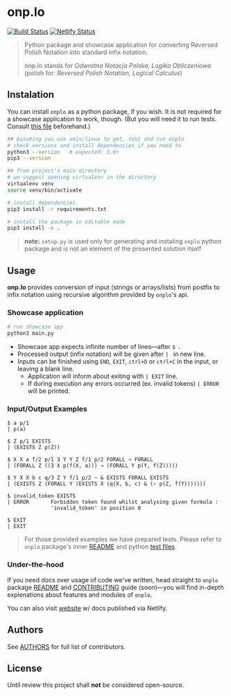 # onp.lo

[![Build Status][travis]](https://travis-ci.com/konrad-szychowiak/onp.lo)
[![Netlify Status][netlify]](https://app.netlify.com/sites/suspicious-davinci-935db7/deploys)

> Python package and showcase application for converting
> Reversed Polish Notation into standard infix notation.
>
> onp.lo stands for _Odwrotna Notacja Polska, Logika Obliczeniowa_
> (polish for: _Reversed Polish Notation, Logical Calculus_)

## Instalation

You can install `onplo` as a python package, if you wish.
It is not required for a showcase application to work, though.
(But you will need it to run tests. Consult [this file][readme] beforehand.)

```sh
## Assuming you use unix/linux to get, test and run onplo
# check versions and install dependencies if you need to
python3 --version   # expected: 3.6+
pip3 --version

## from project's main directory
# we suggest opening virtualenv in the directory
virtualenv venv
source venv/bin/activate

# install dependencies
pip3 install -r requirements.txt

# install the package in editable mode
pip3 install -e .
```

> **note:** `setup.py` is used only for generating and instaling `onplo`
> python package and is not an element of the presented solution itself

## Usage

**onp.lo** provides conversion of input (strings or arrays/lists)
from postfix to infix notation
using recursive algorithm provided by `onplo`'s api.

### Showcase application

```sh
# run showcase app
python3 main.py
```

- Showcase app expects infinite number of lines—after <code>\$&nbsp;</code>.
- Processed output (infix notation) will be given after <code>|&nbsp;</code>
  in new line.
- Inputs can be finished using `END`, `EXIT`, `ctrl+D` or `ctrl+C` in the input, or leaving a blank line.
  - Application will inform about exiting with `| EXIT` line.
  - If during execution any errors occurred (ex. invalid tokens) `| ERROR` will be printed.

### Input/Output Examples

```
$ a p/1
| p(a)

$ Z p/1 EXISTS
| (EXISTS Z p(Z))

$ X X a f/2 p/1 ∃ Y Y Z f/1 p/2 FORALL → FORALL
| (FORALL Z ((∃ X p(f(X, a))) → (FORALL Y p(Y, f(Z)))))

$ Y X X b c q/3 Z Y f/1 p/2 ~ & EXISTS FORALL EXISTS
| (EXISTS Z (FORALL Y (EXISTS X (q(X, b, c) & (~ p(Z, f(Y)))))))

$ invalid_token EXISTS
| ERROR       Forbidden token found whilst analysing given formula :
              'invalid_token' in position 0

$ EXIT
| EXIT
```

> For those provided examples we have prepared tests.
> Please refer to `onplo` package's inner [README]
> and python [test files](./tests/api_test.py).

### Under-the-hood

If you need docs over usage of code we've written,
head straight to `onplo` package [README]
and [CONTRIBUTING] guide (soon)—you will find in-depth explenations
about features and modules of `onplo`.

You can also visit [website] w/ docs published via Netlify.

## Authors

See [AUTHORS] for full list of contributors.

## License

Until review this project shall **not** be considered open-source.

<!-- links -->

[travis]: https://travis-ci.com/konrad-szychowiak/onp.lo.svg?token=t4TxLZpjW4GqaJpJnsTe&branch=develop
[netlify]: https://img.shields.io/netlify/7155677d-8a01-4613-ba7a-b42ad987710a?label=docs&logo=netlify&logoColor=white
[website]: https://suspicious-davinci-935db7.netlify.com/
[authors]: ./AUTHORS.md
[readme]: ./onplo/README.md
[contributing]: ./CONTRIBUTING.md
